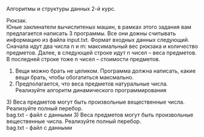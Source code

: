 Алгоритмы и структуры данных 2-й курс.
<div>Рюкзак.</div>
Юные заклинатели вычислитеных машин, в рамках этого задания вам предлагается написать 3 программы.  Все они дожны считывать информацию из файла input.txt. Формат входных данных следующий. Сначала идут два числа n и m: максимальный вес рюкзака и количество предметов. Далее, в следующей строке идут n чисел – веса предметов. В последней строке тоже n  чисел – стоимости предметов. 

1) Вещи можно брать не целиком. Программа должна написать, какие вещи брать, чтобы обогатиться максмально. 
2) Предполагается, что веса предметов натуральные числа. Реализуйте алгоритм динамического программирования
<div>3) Веса предметов могут быть произвольные вещественные числа. Реализуйте полный перебор.</div>
bag.txt - файл с данными
3) Веса предметов могут быть произвольные вещественные числа. Реализуйте полный перебор.
<div>bag.txt - файл с данными</div>
